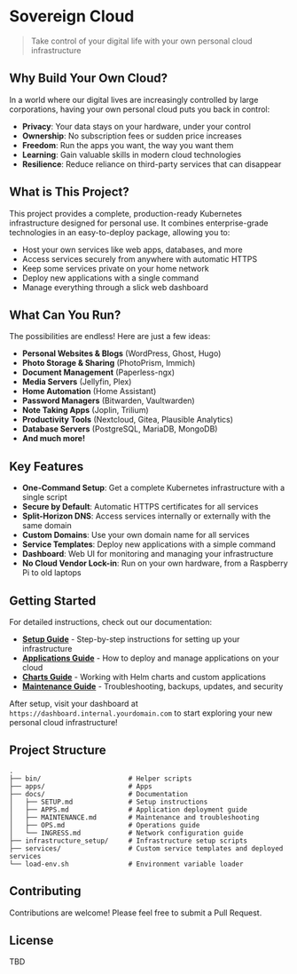 # Sovereign Cloud

> Take control of your digital life with your own personal cloud infrastructure

## Why Build Your Own Cloud?

In a world where our digital lives are increasingly controlled by large corporations, having your own personal cloud puts you back in control:

- **Privacy**: Your data stays on your hardware, under your control
- **Ownership**: No subscription fees or sudden price increases
- **Freedom**: Run the apps you want, the way you want them
- **Learning**: Gain valuable skills in modern cloud technologies
- **Resilience**: Reduce reliance on third-party services that can disappear

## What is This Project?

This project provides a complete, production-ready Kubernetes infrastructure designed for personal use. It combines enterprise-grade technologies in an easy-to-deploy package, allowing you to:

- Host your own services like web apps, databases, and more
- Access services securely from anywhere with automatic HTTPS
- Keep some services private on your home network
- Deploy new applications with a single command
- Manage everything through a slick web dashboard

## What Can You Run?

The possibilities are endless! Here are just a few ideas:

- **Personal Websites & Blogs** (WordPress, Ghost, Hugo)
- **Photo Storage & Sharing** (PhotoPrism, Immich)
- **Document Management** (Paperless-ngx)
- **Media Servers** (Jellyfin, Plex)
- **Home Automation** (Home Assistant)
- **Password Managers** (Bitwarden, Vaultwarden)
- **Note Taking Apps** (Joplin, Trilium)
- **Productivity Tools** (Nextcloud, Gitea, Plausible Analytics)
- **Database Servers** (PostgreSQL, MariaDB, MongoDB)
- **And much more!**

## Key Features

- **One-Command Setup**: Get a complete Kubernetes infrastructure with a single script
- **Secure by Default**: Automatic HTTPS certificates for all services
- **Split-Horizon DNS**: Access services internally or externally with the same domain
- **Custom Domains**: Use your own domain name for all services
- **Service Templates**: Deploy new applications with a simple command
- **Dashboard**: Web UI for monitoring and managing your infrastructure
- **No Cloud Vendor Lock-in**: Run on your own hardware, from a Raspberry Pi to old laptops

## Getting Started

For detailed instructions, check out our documentation:

- [**Setup Guide**](./docs/SETUP.md) - Step-by-step instructions for setting up your infrastructure
- [**Applications Guide**](./docs/APPS.md) - How to deploy and manage applications on your cloud
- [**Charts Guide**](./charts/README.md) - Working with Helm charts and custom applications
- [**Maintenance Guide**](./docs/MAINTENANCE.md) - Troubleshooting, backups, updates, and security

After setup, visit your dashboard at `https://dashboard.internal.yourdomain.com` to start exploring your new personal cloud infrastructure!

## Project Structure

```
.
├── bin/                      # Helper scripts
├── apps/                     # Apps
├── docs/                     # Documentation
│   ├── SETUP.md              # Setup instructions
│   ├── APPS.md               # Application deployment guide
│   ├── MAINTENANCE.md        # Maintenance and troubleshooting
│   ├── OPS.md                # Operations guide
│   └── INGRESS.md            # Network configuration guide
├── infrastructure_setup/     # Infrastructure setup scripts
├── services/                 # Custom service templates and deployed services
└── load-env.sh               # Environment variable loader
```

## Contributing

Contributions are welcome! Please feel free to submit a Pull Request.

## License

TBD
